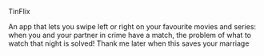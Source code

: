 TinFlix

An app that lets you swipe left or right on your favourite movies and series: when you and your partner in crime have a match, the problem of what to watch that night is solved! Thank me later when this saves your marriage

